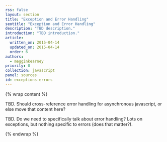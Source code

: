 ```yaml
---
rss: false
layout: section
title: "Exception and Error Handling"
seotitle: "Exception and Error Handling"
description: "TBD description."
introduction: "TBD introduction."
article:
  written_on: 2015-04-14
  updated_on: 2015-04-14
  order: 6
authors:
  - megginkearney
priority: 0
collection: javascript
panel: sources
id: exceptions-errors
---
```


{% wrap content %}

TBD. Should cross-reference error handling for asynchronous javascript, or else move that content here?

TBD. Do we need to specifically talk about error handling? Lots on exceptions, but nothing specific to errors (does that matter?).

{% endwrap %}